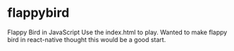 # flappybird
Flappy Bird in JavaScript 
Use the index.html to play. 
Wanted to make flappy bird in react-native thought this would be a good start.
